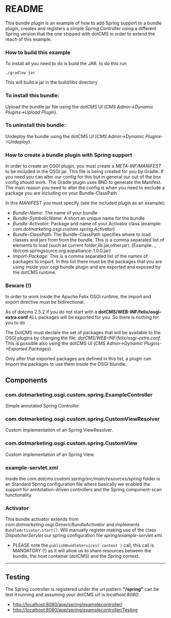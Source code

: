 # README

This bundle plugin is an example of how to add Spring support to a bundle plugin, creates and registers a simple Spring Controller using a different Spring version that the one shipped with dotCMS in order to extend the reach of this example.

### How to build this example

To install all you need to do is build the JAR. to do this run 
```
./gradlew jar
```
This will build a jar in the build/libs directory

### To install this bundle:

Upload the bundle jar file using the dotCMS UI (*CMS Admin->Dynamic Plugins->Upload Plugin*).
	
### To uninstall this bundle:

Undeploy the bundle using the dotCMS UI (*CMS Admin->Dynamic Plugins->Undeploy*).


### How to create a bundle plugin with Spring support

In order to create an OSGI plugin, you must create a *META-INF/MANIFEST* to be included in the OSGI jar.
This file is being created for you by Gradle. If you need you can alter our config for this but in general our out of the box config should work.
The Gradle plugin uses BND to generate the Manifest. The main reason you need to alter the config is when you need to exclude a package you are including on your Bundle-ClassPath

In this *MANIFEST* you must specify (see the included plugin as an example):

* *Bundle-Name*: The name of your bundle
* *Bundle-SymbolicName*: A short an unique name for the bundle
* *Bundle-Activator*: Package and name of your Activator class (example: *com.dotmarketing.osgi.custom.spring.Activator*)
* *Bundle-ClassPath*: The Bundle-ClassPath specifies where to load classes and jars from from the bundle.
This is a comma separated list of elements to load (such as current folder,lib.jar,other.jar). (Example: ., lib/com.springsource.org.aopalliance-1.0.0.jar)
* *Import-Package*: This is a comma separated list of the names of packages to import. In this list there must be the packages that you are using inside your osgi bundle plugin and are exported and exposed by the dotCMS runtime.


### Beware (!)

In order to work inside the Apache Felix OSGI runtime, the import and export directive must be bidirectional.

As of dotcms 2.5.2 if you do not start with a **dotCMS/WEB-INF/felix/osgi-extra.conf** ALL packages will be exported for you. So there is nothing for you to do

The DotCMS must declare the set of packages that will be available to the OSGI plugins by changing the file: *dotCMS/WEB-INF/felix/osgi-extra.conf*.
This is possible also using the dotCMS UI (*CMS Admin->Dynamic Plugins->Exported Packages*).

Only after that exported packages are defined in this list, a plugin can Import the packages to use them inside the OSGI blundle.


## Components

### com.dotmarketing.osgi.custom.spring.ExampleController

Simple annotated Spring Controller

### com.dotmarketing.osgi.custom.spring.CustomViewResolver

Custom implementation of an Spring ViewResolver.

### com.dotmarketing.osgi.custom.spring.CustomView

Custom implementation of an Spring View.

### example-servlet.xml

Inside the *com.dotcms.custom.spring/src/main/resources/spring* folder is an Standard Spring configuration file where basically we enabled the support for anntotation-driven controllers and the Spring component-scan functionality.

### Activator

This bundle activator extends from *com.dotmarketing.osgi.GenericBundleActivator* and implements `BundleActivator.start()`.
Will manually register making use of the class *DispatcherServlet* our spring configuration file *spring/example-servlet.xml*.

* PLEASE note the `publishBundleServices( context )` call, this call is MANDATORY (!) as it will allow us to share resources between the bundle, the host container (dotCMS) and the Spring context.

________________________________________________________________________________________

## Testing

The Spring controller is registered under the url pattern **"/spring"** can be test it running and assuming your dotCMS url is *localhost:8080*:

* [http://localhost:8080/app/spring/examplecontroller/](http://localhost:8080/app/spring/examplecontroller/)
* [http://localhost:8080/app/spring/examplecontroller/Testing](http://localhost:8080/app/spring/examplecontroller/Testing)
